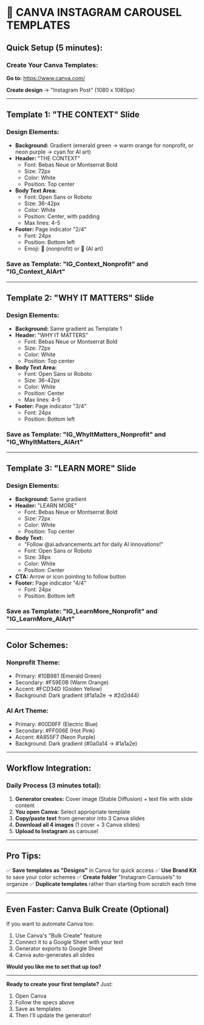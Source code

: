 # 📐 CANVA INSTAGRAM CAROUSEL TEMPLATES

## Quick Setup (5 minutes):

### Create Your Canva Templates:

**Go to:** https://www.canva.com/

**Create design** → "Instagram Post" (1080 x 1080px)

---

## Template 1: "THE CONTEXT" Slide

### Design Elements:
- **Background:** Gradient (emerald green → warm orange for nonprofit, or neon purple → cyan for AI art)
- **Header:** "THE CONTEXT" 
  - Font: Bebas Neue or Montserrat Bold
  - Size: 72px
  - Color: White
  - Position: Top center
- **Body Text Area:** 
  - Font: Open Sans or Roboto
  - Size: 36-42px
  - Color: White
  - Position: Center, with padding
  - Max lines: 4-5
- **Footer:** Page indicator "2/4"
  - Font: 24px
  - Position: Bottom left
  - Emoji: 💚 (nonprofit) or 🎨 (AI art)

### Save as Template: "IG_Context_Nonprofit" and "IG_Context_AIArt"

---

## Template 2: "WHY IT MATTERS" Slide

### Design Elements:
- **Background:** Same gradient as Template 1
- **Header:** "WHY IT MATTERS"
  - Font: Bebas Neue or Montserrat Bold  
  - Size: 72px
  - Color: White
  - Position: Top center
- **Body Text Area:**
  - Font: Open Sans or Roboto
  - Size: 36-42px
  - Color: White
  - Position: Center
  - Max lines: 4-5
- **Footer:** Page indicator "3/4"
  - Font: 24px
  - Position: Bottom left

### Save as Template: "IG_WhyItMatters_Nonprofit" and "IG_WhyItMatters_AIArt"

---

## Template 3: "LEARN MORE" Slide

### Design Elements:
- **Background:** Same gradient
- **Header:** "LEARN MORE"
  - Font: Bebas Neue or Montserrat Bold
  - Size: 72px
  - Color: White
  - Position: Top center
- **Body Text:**
  - "Follow @ai.advancements.art for daily AI innovations!"
  - Font: Open Sans or Roboto  
  - Size: 38px
  - Color: White
  - Position: Center
- **CTA:** Arrow or icon pointing to follow button
- **Footer:** Page indicator "4/4"
  - Font: 24px
  - Position: Bottom left

### Save as Template: "IG_LearnMore_Nonprofit" and "IG_LearnMore_AIArt"

---

## Color Schemes:

### Nonprofit Theme:
- Primary: #10B981 (Emerald Green)
- Secondary: #F59E0B (Warm Orange)  
- Accent: #FCD34D (Golden Yellow)
- Background: Dark gradient (#1a1a2e → #2d2d44)

### AI Art Theme:
- Primary: #00D9FF (Electric Blue)
- Secondary: #FF006E (Hot Pink)
- Accent: #A855F7 (Neon Purple)
- Background: Dark gradient (#0a0a14 → #1a1a2e)

---

## Workflow Integration:

### Daily Process (3 minutes total):
1. **Generator creates:** Cover image (Stable Diffusion) + text file with slide content
2. **You open Canva:** Select appropriate template
3. **Copy/paste text** from generator into 3 Canva slides
4. **Download all 4 images** (1 cover + 3 Canva slides)
5. **Upload to Instagram** as carousel

---

## Pro Tips:

✅ **Save templates as "Designs"** in Canva for quick access
✅ **Use Brand Kit** to save your color schemes
✅ **Create folder** "Instagram Carousels" to organize
✅ **Duplicate templates** rather than starting from scratch each time

---

## Even Faster: Canva Bulk Create (Optional)

If you want to automate Canva too:
1. Use Canva's "Bulk Create" feature
2. Connect it to a Google Sheet with your text
3. Generator exports to Google Sheet
4. Canva auto-generates all slides

**Would you like me to set that up too?**

---

**Ready to create your first template?** Just:
1. Open Canva
2. Follow the specs above
3. Save as templates
4. Then I'll update the generator!
